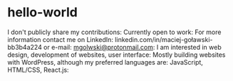 # hello-world
I don't publicly share my contributions:
Currently open to work:
For more information contact me on LinkedIn: linkedin.com/in/maciej-goławski-bb3b4a224 or e-mail: mgolwski@protonmail.com:
I am interested in web design, development of websites, user interface:
Mostly building websites with WordPress, although my preferred languages are: JavaScript, HTML/CSS, React.js:
